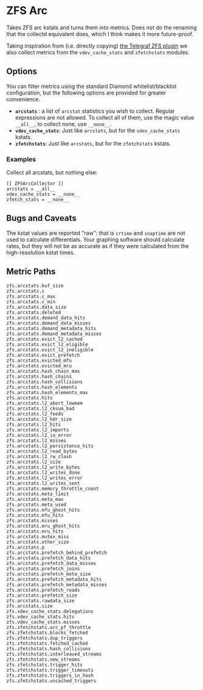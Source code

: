 # ZFS Arc

Takes ZFS arc kstats and turns them into metrics. Does not do the
renaming that the collectd equivalent does, which I think makes it
more future-proof.

Taking inspiration from (i.e. directly copying) [the Telegraf ZFS
plugin](https://github.com/influxdata/telegraf/tree/master/plugins/inputs/zfs)
we also collect metrics from the `vdev_cache_stats` and `zfetchstats` modules.

## Options

You can filter metrics using the standard Diamond whitelist/blacklist
configuration, but the following options are provided for greater
convenience.

* **`arcstats`** : a list of `arcstat` statistics you wish to collect.
  Regular expressions are not allowed. To collect all of them, use the
  magic value `__all__`, to collect none, use `__none__`.
* **`vdev_cache_stats`**:  Just like `arcstats`, but for the
  `vdev_cache_stats` kstats.
* **`zfetchstats`**:  Just like `arcstats`, but for the
  `zfetchstats` kstats.

### Examples

Collect all arcstats, but nothing else:

```
[[ ZFSArcCollector ]]
arcstats = __all__
vdev_cache_stats = __none__
zfetch_stats = __none__
```

## Bugs and Caveats

The kstat values are reported "raw": that is `crtime` and `snaptime` are
not used to calculate differentials. Your graphing software should
calculate rates, but they will not be as accurate as if they were
calculated from the high-resolution kstat times.

## Metric Paths

```
zfs.arcstats.buf_size
zfs.arcstats.c
zfs.arcstats.c_max
zfs.arcstats.c_min
zfs.arcstats.data_size
zfs.arcstats.deleted
zfs.arcstats.demand_data_hits
zfs.arcstats.demand_data_misses
zfs.arcstats.demand_metadata_hits
zfs.arcstats.demand_metadata_misses
zfs.arcstats.evict_l2_cached
zfs.arcstats.evict_l2_eligible
zfs.arcstats.evict_l2_ineligible
zfs.arcstats.evict_prefetch
zfs.arcstats.evicted_mfu
zfs.arcstats.evicted_mru
zfs.arcstats.hash_chain_max
zfs.arcstats.hash_chains
zfs.arcstats.hash_collisions
zfs.arcstats.hash_elements
zfs.arcstats.hash_elements_max
zfs.arcstats.hits
zfs.arcstats.l2_abort_lowmem
zfs.arcstats.l2_cksum_bad
zfs.arcstats.l2_feeds
zfs.arcstats.l2_hdr_size
zfs.arcstats.l2_hits
zfs.arcstats.l2_imports
zfs.arcstats.l2_io_error
zfs.arcstats.l2_misses
zfs.arcstats.l2_persistence_hits
zfs.arcstats.l2_read_bytes
zfs.arcstats.l2_rw_clash
zfs.arcstats.l2_size
zfs.arcstats.l2_write_bytes
zfs.arcstats.l2_writes_done
zfs.arcstats.l2_writes_error
zfs.arcstats.l2_writes_sent
zfs.arcstats.memory_throttle_count
zfs.arcstats.meta_limit
zfs.arcstats.meta_max
zfs.arcstats.meta_used
zfs.arcstats.mfu_ghost_hits
zfs.arcstats.mfu_hits
zfs.arcstats.misses
zfs.arcstats.mru_ghost_hits
zfs.arcstats.mru_hits
zfs.arcstats.mutex_miss
zfs.arcstats.other_size
zfs.arcstats.p
zfs.arcstats.prefetch_behind_prefetch
zfs.arcstats.prefetch_data_hits
zfs.arcstats.prefetch_data_misses
zfs.arcstats.prefetch_joins
zfs.arcstats.prefetch_meta_size
zfs.arcstats.prefetch_metadata_hits
zfs.arcstats.prefetch_metadata_misses
zfs.arcstats.prefetch_reads
zfs.arcstats.prefetch_size
zfs.arcstats.rawdata_size
zfs.arcstats.size
zfs.vdev_cache_stats.delegations
zfs.vdev_cache_stats.hits
zfs.vdev_cache_stats.misses
zfs.zfetchstats.arc_pf_throttle
zfs.zfetchstats.blocks_fetched
zfs.zfetchstats.dup_triggers
zfs.zfetchstats.fetched_cached
zfs.zfetchstats.hash_collisions
zfs.zfetchstats.interleaved_streams
zfs.zfetchstats.new_streams
zfs.zfetchstats.trigger_hits
zfs.zfetchstats.trigger_timeouts
zfs.zfetchstats.triggers_in_hash
zfs.zfetchstats.uncached_triggers
```
